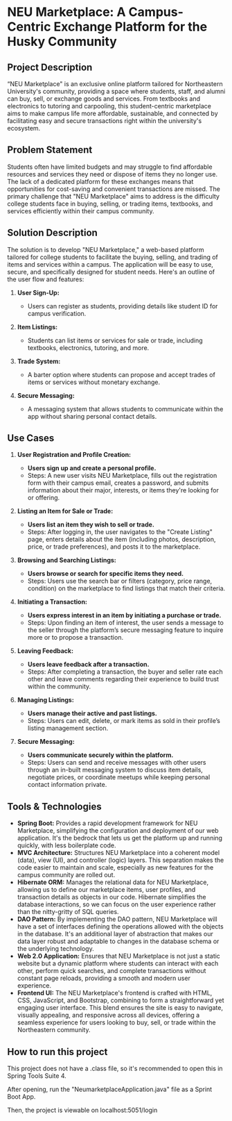 # NEU Marketplace: A Campus-Centric Exchange Platform for the Husky Community

## Project Description
“NEU Marketplace" is an exclusive online platform tailored for Northeastern University's community, providing a space where students, staff, and alumni can buy, sell, or exchange goods and services. From textbooks and electronics to tutoring and carpooling, this student-centric marketplace aims to make campus life more affordable, sustainable, and connected by facilitating easy and secure transactions right within the university's ecosystem.

## Problem Statement
Students often have limited budgets and may struggle to find affordable resources and services they need or dispose of items they no longer use. The lack of a dedicated platform for these exchanges means that opportunities for cost-saving and convenient transactions are missed. The primary challenge that "NEU Marketplace" aims to address is the difficulty college students face in buying, selling, or trading items, textbooks, and services efficiently within their campus community.

## Solution Description
The solution is to develop "NEU Marketplace," a web-based platform tailored for college students to facilitate the buying, selling, and trading of items and services within a campus. The application will be easy to use, secure, and specifically designed for student needs. Here's an outline of the user flow and features:

1. **User Sign-Up:**
   - Users can register as students, providing details like student ID for campus verification.
   
2. **Item Listings:**
   - Students can list items or services for sale or trade, including textbooks, electronics, tutoring, and more.
   
3. **Trade System:**
   - A barter option where students can propose and accept trades of items or services without monetary exchange.
   
4. **Secure Messaging:**
   - A messaging system that allows students to communicate within the app without sharing personal contact details.

## Use Cases

1. **User Registration and Profile Creation:**
   - **Users sign up and create a personal profile.**
   - Steps: A new user visits NEU Marketplace, fills out the registration form with their campus email, creates a password, and submits information about their major, interests, or items they're looking for or offering.

2. **Listing an Item for Sale or Trade:**
   - **Users list an item they wish to sell or trade.**
   - Steps: After logging in, the user navigates to the "Create Listing" page, enters details about the item (including photos, description, price, or trade preferences), and posts it to the marketplace.

3. **Browsing and Searching Listings:**
   - **Users browse or search for specific items they need.**
   - Steps: Users use the search bar or filters (category, price range, condition) on the marketplace to find listings that match their criteria.

4. **Initiating a Transaction:**
   - **Users express interest in an item by initiating a purchase or trade.**
   - Steps: Upon finding an item of interest, the user sends a message to the seller through the platform’s secure messaging feature to inquire more or to propose a transaction.

5. **Leaving Feedback:**
   - **Users leave feedback after a transaction.**
   - Steps: After completing a transaction, the buyer and seller rate each other and leave comments regarding their experience to build trust within the community.

6. **Managing Listings:**
   - **Users manage their active and past listings.**
   - Steps: Users can edit, delete, or mark items as sold in their profile’s listing management section.

7. **Secure Messaging:**
   - **Users communicate securely within the platform.**
   - Steps: Users can send and receive messages with other users through an in-built messaging system to discuss item details, negotiate prices, or coordinate meetups while keeping personal contact information private.

## Tools & Technologies

- **Spring Boot:** Provides a rapid development framework for NEU Marketplace, simplifying the configuration and deployment of our web application. It's the bedrock that lets us get the platform up and running quickly, with less boilerplate code.
- **MVC Architecture:** Structures NEU Marketplace into a coherent model (data), view (UI), and controller (logic) layers. This separation makes the code easier to maintain and scale, especially as new features for the campus community are rolled out.
- **Hibernate ORM:** Manages the relational data for NEU Marketplace, allowing us to define our marketplace items, user profiles, and transaction details as objects in our code. Hibernate simplifies the database interactions, so we can focus on the user experience rather than the nitty-gritty of SQL queries.
- **DAO Pattern:** By implementing the DAO pattern, NEU Marketplace will have a set of interfaces defining the operations allowed with the objects in the database. It's an additional layer of abstraction that makes our data layer robust and adaptable to changes in the database schema or the underlying technology.
- **Web 2.0 Application:** Ensures that NEU Marketplace is not just a static website but a dynamic platform where students can interact with each other, perform quick searches, and complete transactions without constant page reloads, providing a smooth and modern user experience.
- **Frontend UI:** The NEU Marketplace's frontend is crafted with HTML, CSS, JavaScript, and Bootstrap, combining to form a straightforward yet engaging user interface. This blend ensures the site is easy to navigate, visually appealing, and responsive across all devices, offering a seamless experience for users looking to buy, sell, or trade within the Northeastern community.

## How to run this project
This project does not have a .class file, so it's recommended to open this in Spring Tools Suite 4.

After opening, run the "NeumarketplaceApplication.java" file as a Sprint Boot App. 

Then, the project is viewable on localhost:5051/login

